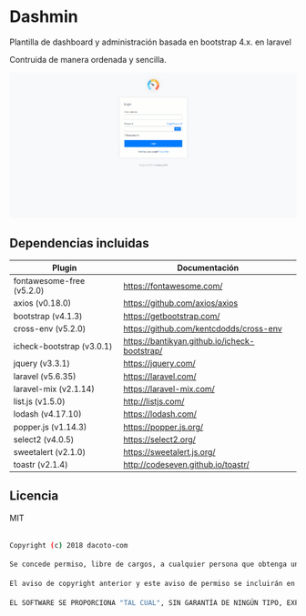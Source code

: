 # Dashmin
Plantilla de dashboard y administración basada en bootstrap 4.x. en laravel

Contruida de manera ordenada y sencilla.

![Image of dashmin](public/img/brand/dashmin.gif?v=2.0.0)

Dependencias incluidas
----
| Plugin | Documentación |
| ------ | ------ |
| fontawesome-free (v5.2.0) | <a href="https://fontawesome.com/" target="_blank">https://fontawesome.com/</a> |
| axios (v0.18.0) | <a href="https://github.com/axios/axios" target="_blank">https://github.com/axios/axios</a> |
| bootstrap (v4.1.3) | <a href="https://getbootstrap.com/" target="_blank">https://getbootstrap.com/</a> |
| cross-env (v5.2.0) | <a href="https://github.com/kentcdodds/cross-env" target="_blank">https://github.com/kentcdodds/cross-env</a> |
| icheck-bootstrap (v3.0.1) | <a href="https://bantikyan.github.io/icheck-bootstrap/" target="_blank">https://bantikyan.github.io/icheck-bootstrap/</a> |
| jquery (v3.3.1) | <a href="https://jquery.com/" target="_blank">https://jquery.com/</a> |
| laravel (v5.6.35) | <a href="https://laravel.com/" target="_blank">https://laravel.com/</a> |
| laravel-mix (v2.1.14) | <a href="https://laravel-mix.com/" target="_blank">https://laravel-mix.com/</a> |
| list.js (v1.5.0) | <a href="http://listjs.com/" target="_blank">http://listjs.com/</a> |
| lodash (v4.17.10) | <a href="https://lodash.com/" target="_blank">https://lodash.com/</a> |
| popper.js (v1.14.3) | <a href="https://popper.js.org/" target="_blank">https://popper.js.org/</a> |
| select2 (v4.0.5) | <a href="https://select2.org/" target="_blank">https://select2.org/</a> |
| sweetalert (v2.1.0) | <a href="https://sweetalert.js.org/" target="_blank">https://sweetalert.js.org/</a> |
| toastr (v2.1.4) | <a href="http://codeseven.github.io/toastr/" target="_blank">http://codeseven.github.io/toastr/</a> |

Licencia
----
MIT

```sh

Copyright (c) 2018 dacoto-com

Se concede permiso, libre de cargos, a cualquier persona que obtenga una copia de este software y de los archivos de documentación asociados (el "Software"), para utilizar el Software sin restricción, incluyendo sin limitación los derechos a usar, copiar, modificar, fusionar, publicar, distribuir, sublicenciar, y/o vender copias del Software, y a permitir a las personas a las que se les proporcione el Software a hacer lo mismo, sujeto a las siguientes condiciones:

El aviso de copyright anterior y este aviso de permiso se incluirán en todas las copias o partes sustanciales del Software.

EL SOFTWARE SE PROPORCIONA "TAL CUAL", SIN GARANTÍA DE NINGÚN TIPO, EXPRESA O IMPLÍCITA, INCLUYENDO PERO NO LIMITADA A GARANTÍAS DE COMERCIALIZACIÓN, IDONEIDAD PARA UN PROPÓSITO PARTICULAR Y NO INFRACCIÓN. EN NINGÚN CASO LOS AUTORES O PROPIETARIOS DE LOS DERECHOS DE AUTOR SERÁN RESPONSABLES DE NINGUNA RECLAMACIÓN, DAÑOS U OTRAS RESPONSABILIDADES, YA SEA EN UNA ACCIÓN DE CONTRATO, AGRAVIO O CUALQUIER OTRO MOTIVO, DERIVADAS DE, FUERA DE O EN CONEXIÓN CON EL SOFTWARE O SU USO U OTRO TIPO DE ACCIONES EN EL SOFTWARE.

```
